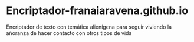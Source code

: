 # Encriptador-franaiaravena.github.io
Encriptador de texto con temática alienígena para seguir viviendo la añoranza de hacer contacto con otros tipos de vida
